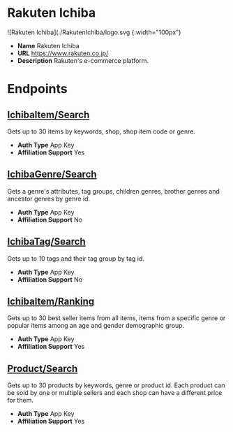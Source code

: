 # Rakuten Ichiba

![Rakuten Ichiba](./RakutenIchiba/logo.svg {:width="100px")
* **Name** Rakuten Ichiba
* **URL** https://www.rakuten.co.jp/
* **Description** Rakuten's e-commerce platform.

# Endpoints

## [IchibaItem/Search](IchibaItemSearch)
Gets up to 30 items by keywords, shop, shop item code or genre.
* **Auth Type** App Key
* **Affiliation Support** Yes

## [IchibaGenre/Search](IchibaGenreSearch)
Gets a genre's attributes, tag groups, children genres, brother genres and ancestor genres by genre id.
* **Auth Type** App Key
* **Affiliation Support** No

## [IchibaTag/Search](IchibaTagSearch)
Gets up to 10 tags and their tag group by tag id.
* **Auth Type** App Key
* **Affiliation Support** No

## [IchibaItem/Ranking](IchibaItemRanking)
Gets up to 30 best seller items from all items, items from a specific genre or popular items among an age and gender demographic group.
* **Auth Type** App Key
* **Affiliation Support** Yes

## [Product/Search](ProductSearch)
Gets up to 30 products by keywords, genre or product id. Each product can be sold by one or multiple sellers and each shop can have a different price for them.
* **Auth Type** App Key
* **Affiliation Support** Yes
